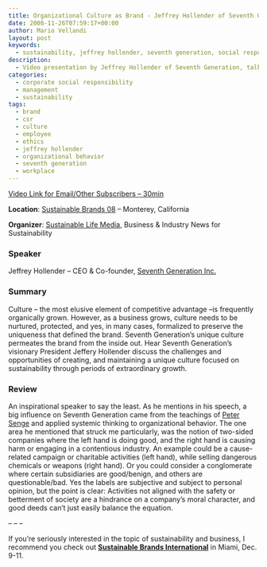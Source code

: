 ```yaml
---
title: Organizational Culture as Brand - Jeffrey Hollender of Seventh Generation
date: 2008-11-26T07:59:17+00:00
author: Mario Vellandi
layout: post
keywords:
  - sustainability, jeffrey hollender, seventh generation, social responsibility, csr, workplace, ethics, culture, brand, values, employees, organizational behavior, systemic thinking, cause related marketing
description:
  - Video presentation by Jeffrey Hollender of Seventh Generation, talking about organizational culture, social responsibility, and the development of a sustainable workforce.
categories:
  - corporate social responsibility
  - management
  - sustainability
tags:
  - brand
  - csr
  - culture
  - employee
  - ethics
  - jeffrey hollender
  - organizational behavior
  - seventh generation
  - workplace
---
```

[Video Link for Email/Other Subscribers &#8211; 30min](http://vimeo.com/11349119 "Video Presentation from Jeffrey Hollender of Seventh Generation")

__Location__: <a href="http://www.sustainablebrands08.com/">Sustainable Brands 08</a> &#8211; Monterey, California

__Organizer__: <a href="http://www.sustainablelifemedia.com/">Sustainable Life Media</a>, Business & Industry News for Sustainability

### **Speaker**

Jeffrey Hollender &#8211; CEO & Co-founder, [Seventh Generation Inc.](http://www.seventhgeneration.com)

### __Summary__

Culture – the most elusive element of competitive advantage –is frequently organically grown. However, as a business grows, culture needs to be nurtured, protected, and yes, in many cases, formalized to preserve the uniqueness that defined the brand. Seventh Generation’s unique culture permeates the brand from the inside out. Hear Seventh Generation&#8217;s visionary President Jeffery Hollender discuss the challenges and opportunities of creating, and maintaining a unique culture focused on sustainability through periods of extraordinary growth.

### __Review__

An inspirational speaker to say the least. As he mentions in his speech, a big influence on Seventh Generation came from the teachings of [Peter Senge](http://en.wikipedia.org/wiki/Peter_Senge) and applied systemic thinking to organizational behavior. The one area he mentioned that struck me particularly, was the notion of two-sided companies where the left hand is doing good, and the right hand is causing harm or engaging in a contentious industry. An example could be a cause-related campaign or charitable activities (left hand), while selling dangerous chemicals or weapons (right hand). Or you could consider a conglomerate where certain subsidiaries are good/benign, and others are questionable/bad. Yes the labels are subjective and subject to personal opinion, but the point is clear: Activities not aligned with the safety or betterment of society are a hindrance on a company&#8217;s moral character, and good deeds can&#8217;t just easily balance the equation.

&#8211; &#8211; &#8211;

If you&#8217;re seriously interested in the topic of sustainability and business, I recommend you check out **[Sustainable Brands International](http://sustainablebrandsinternational.com/)** in Miami, Dec. 9-11.
